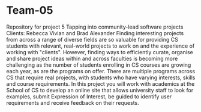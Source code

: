 # Team-05
Repository for project 5
Tapping into community-lead software projects
Clients:  Rebecca Vivian and Brad Alexander
Finding interesting projects from across a range of diverse fields are so valuable for providing CS students with
relevant, real-world projects to work on and the experience of working with "clients". However, finding ways
to efficiently curate, organise and share project ideas within and across faculties is becoming more challenging
as the number of students enrolling in CS courses are growing each year, as are the programs on offer.
There are multiple programs across CS that require real projects, with students who have varying interests,
skills and course requirements. In this project you will work with academics at the School of CS to develop an
online site that allows university staff to look for examples, submit Expression of Interest, be guided to identify
user requirements and receive feedback on their requests. 

